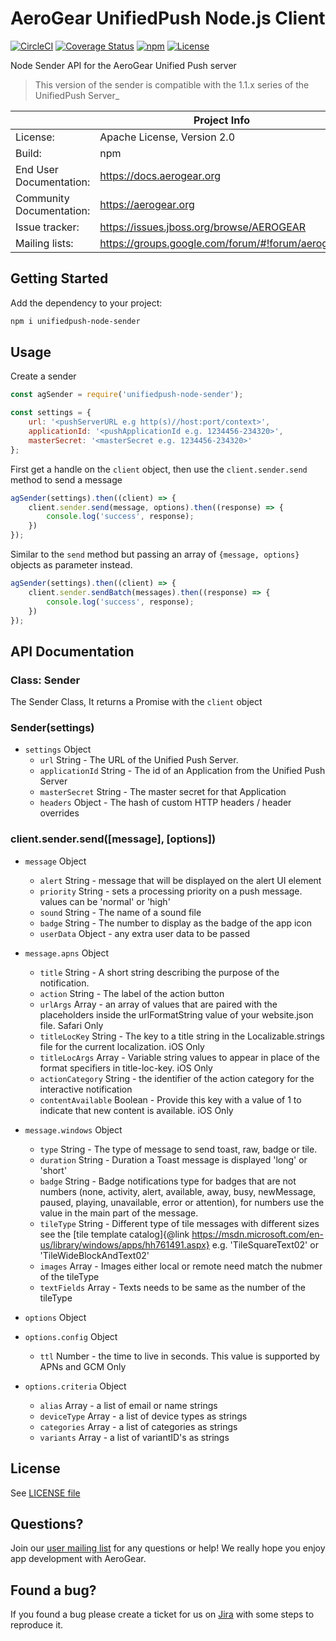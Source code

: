 # AeroGear UnifiedPush Node.js Client

[![CircleCI](https://img.shields.io/circleci/project/github/aerogear/aerogear-unifiedpush-nodejs-client/master.svg)](https://circleci.com/gh/aerogear/aerogear-unifiedpush-nodejs-client) 
[![Coverage Status](https://img.shields.io/coveralls/github/aerogear/aerogear-unifiedpush-nodejs-client.svg)](https://coveralls.io/github/aerogear/aerogear-unifiedpush-nodejs-client)
[![npm](https://img.shields.io/npm/v/unifiedpush-node-sender.svg)](https://www.npmjs.com/package/unifiedpush-node-sender)
[![License](https://img.shields.io/badge/-Apache%202.0-blue.svg)](https://opensource.org/s/Apache-2.0)

Node Sender API for the AeroGear Unified Push server

> This version of the sender is compatible with the 1.1.x series of the UnifiedPush Server_

|                          | Project Info                                            |
| ------------------------ | ------------------------------------------------------- |
| License:                 | Apache License, Version 2.0                             |
| Build:                   | npm                                                     |
| End User Documentation:  | https://docs.aerogear.org                               |
| Community Documentation: | https://aerogear.org                                    |
| Issue tracker:           | https://issues.jboss.org/browse/AEROGEAR                |
| Mailing lists:           | https://groups.google.com/forum/#!forum/aerogear        |

## Getting Started

Add the dependency to your project:

```bash
npm i unifiedpush-node-sender
```

## Usage

Create a sender

```javascript
const agSender = require('unifiedpush-node-sender');

const settings = {
    url: '<pushServerURL e.g http(s)//host:port/context>',
    applicationId: '<pushApplicationId e.g. 1234456-234320>',
    masterSecret: '<masterSecret e.g. 1234456-234320>'
};
```    

First get a handle on the `client` object, then use the `client.sender.send` method to send a message

```javascript
agSender(settings).then((client) => {
    client.sender.send(message, options).then((response) => {
        console.log('success', response);
    })
});
```    

Similar to the `send` method but passing an array of `{message, options}` objects as parameter instead.

```javascript
agSender(settings).then((client) => {
    client.sender.sendBatch(messages).then((response) => {
        console.log('success', response);
    })
});
```

## API Documentation

### Class: Sender

The Sender Class, It returns a Promise with the `client` object

### Sender(settings)

* `settings` Object
    * `url` String - The URL of the Unified Push Server.
    * `applicationId` String - The id of an Application from the Unified Push Server
    * `masterSecret` String - The master secret for that Application
    * `headers` Object - The hash of custom HTTP headers / header overrides

### client.sender.send([message], [options])

* `message` Object
    * `alert` String - message that will be displayed on the alert UI element
    * `priority` String - sets a processing priority on a push message. values can be 'normal' or 'high'
    * `sound` String - The name of a sound file
    * `badge` String - The number to display as the badge of the app icon
    * `userData` Object - any extra user data to be passed

* `message.apns` Object
    * `title` String - A short string describing the purpose of the notification.
    * `action` String - The label of the action button
    * `urlArgs` Array - an array of values that are paired with the placeholders inside the urlFormatString value of your website.json file. Safari Only
    * `titleLocKey` String - The key to a title string in the Localizable.strings file for the current localization. iOS Only
    * `titleLocArgs` Array - Variable string values to appear in place of the format specifiers in title-loc-key. iOS Only
    * `actionCategory` String - the identifier of the action category for the interactive notification
    * `contentAvailable` Boolean - Provide this key with a value of 1 to indicate that new content is available. iOS Only

* `message.windows` Object
    * `type` String - The type of message to send toast, raw, badge or tile.
    * `duration` String - Duration a Toast message is displayed 'long' or 'short'
    * `badge` String - Badge notifications type for badges that are not numbers (none, activity, alert, available, away, busy, newMessage, paused, playing, unavailable, error or attention), for numbers use the value in the main part of the message.
    * `tileType` String - Different type of tile messages with different sizes see the [tile template catalog]{@link https://msdn.microsoft.com/en-us/library/windows/apps/hh761491.aspx} e.g. 'TileSquareText02' or 'TileWideBlockAndText02'
    * `images` Array - Images either local or remote need match the nubmer of the tileType
    * `textFields` Array - Texts needs to be same as the number of the tileType

* `options` Object

* `options.config` Object
    * `ttl` Number - the time to live in seconds. This value is supported by APNs and GCM Only

* `options.criteria` Object
    * `alias` Array - a list of email or name strings
    * `deviceType` Array - a list of device types as strings
    * `categories` Array - a list of categories as strings
    * `variants` Array - a list of variantID's as strings

## License 

See [LICENSE file](./LICENSE.txt)

## Questions?

Join our [user mailing list](https://groups.google.com/forum/#!forum/aerogear) for any questions or help! We really hope you enjoy app development with AeroGear.

## Found a bug?

If you found a bug please create a ticket for us on [Jira](https://issues.jboss.org/browse/AEROGEAR) with some steps to reproduce it.
